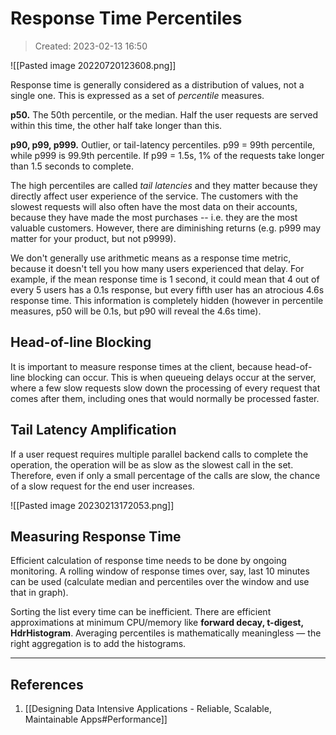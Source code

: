 # Response Time Percentiles
> Created: 2023-02-13 16:50

![[Pasted image 20220720123608.png]]

Response time is generally considered as a distribution of values, not a single one. This is expressed as a set of *percentile* measures.

**p50.** The 50th percentile, or the median. Half the user requests are served within this time, the other half take longer than this.

**p90, p99, p999.** Outlier, or tail-latency percentiles. p99 = 99th percentile, while p999 is 99.9th percentile. If p99 = 1.5s, 1% of the requests take longer than 1.5 seconds to complete.

The high percentiles are called _tail latencies_ and they matter because they directly affect user experience of the service. The customers with the slowest requests will also often have the most data on their accounts, because they have made the most purchases -- i.e. they are the most valuable customers. However, there are diminishing returns (e.g. p999 may matter for your product, but not p9999).

We don't generally use arithmetic means as a response time metric, because it doesn't tell you how many users experienced that delay. For example, if the mean response time is 1 second, it could mean that 4 out of every 5 users has a 0.1s response, but every fifth user has an atrocious 4.6s response time. This information is completely hidden (however in percentile measures, p50 will be 0.1s, but p90 will reveal the 4.6s time).

## Head-of-line Blocking

It is important to measure response times at the client, because head-of-line blocking can occur. This is when queueing delays occur at the server, where a few slow requests slow down the processing of every request that comes after them, including ones that would normally be processed faster.

## Tail Latency Amplification

If a user request requires multiple parallel backend calls to complete the operation, the operation will be as slow as the slowest call in the set. Therefore, even if only a small percentage of the calls are slow, the chance of a slow request for the end user increases. 

![[Pasted image 20230213172053.png]]

## Measuring Response Time

Efficient calculation of response time needs to be done by ongoing monitoring. A rolling window of response times over, say, last 10 minutes can be used (calculate median and percentiles over the window and use that in graph).

Sorting the list every time can be inefficient. There are efficient approximations at minimum CPU/memory like **forward decay, t-digest, HdrHistogram**. Averaging percentiles is mathematically meaningless — the right aggregation is to add the histograms.

----

## References
1. [[Designing Data Intensive Applications - Reliable, Scalable, Maintainable Apps#Performance]]